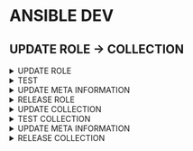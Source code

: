 # ANSIBLE DEV

## UPDATE ROLE -> COLLECTION

<details><summary>UPDATE ROLE</summary>


</details>

<details><summary>TEST</summary>


</details>

<details><summary>UPDATE META INFORMATION</summary>


</details>

<details><summary>RELEASE ROLE</summary>


</details>

<details><summary>UPDATE COLLECTION</summary>


</details>

<details><summary>TEST COLLECTION</summary>


</details>

<details><summary>UPDATE META INFORMATION</summary>


</details>

<details><summary>RELEASE COLLECTION</summary>


</details>
